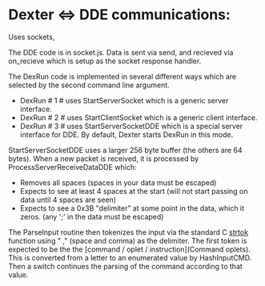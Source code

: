 # Dexter <=> DDE communications: 

Uses sockets, 

The DDE code is in socket.js. Data is sent via send, and recieved via on_recieve which is setup as the socket response handler. 

The DexRun code is implemented in several different ways which are selected by the second command line argument. 
* DexRun # 1 # uses StartServerSocket which is a generic server interface. 
* DexRun # 2 # uses StartClientSocket which is a generic client interface. 
* DexRun # 3 # uses StartServerSocketDDE which is a special server interface for DDE. By default, Dexter starts DexRun in this mode.

StartServerSocketDDE uses a larger 256 byte buffer (the others are 64 bytes). When a new packet is received, it is processed by ProcessServerReceiveDataDDE which:
* Removes all spaces (spaces in your data must be escaped)
* Expects to see at least 4 spaces at the start (will not start passing on data until 4 spaces are seen)
* Expects to see a 0x3B "delimiter" at some point in the data, which it zeros. (any ';' in the data must be escaped)

The ParseInput routine then tokenizes the input via the standard C [strtok](http://www.massmind.org/techref/language/ccpp/cref/FUNCTIONS/strtok.html) function using " ," (space and comma) as the delimiter. The first token is expected to be the the [command / oplet / instruction](Command oplets). This is converted from a letter to an enumerated value by HashInputCMD. Then a switch continues the parsing of the command according to that value. 


